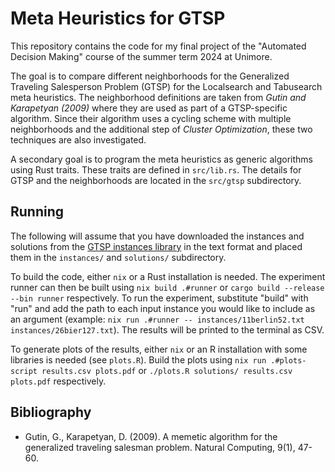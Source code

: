 # Meta Heuristics for GTSP

This repository contains the code for my final project of the "Automated Decision Making" course of the summer term 2024 at Unimore.

The goal is to compare different neighborhoods for the Generalized Traveling Salesperson Problem (GTSP) for the Localsearch and Tabusearch meta heuristics. The neighborhood definitions are taken from _Gutin and Karapetyan (2009)_ where they are used as part of a GTSP-specific algorithm. Since their algorithm uses a cycling scheme with multiple neighborhoods and the additional step of _Cluster Optimization_, these two techniques are also investigated.

A secondary goal is to program the meta heuristics as generic algorithms using Rust traits. These traits are defined in `src/lib.rs`. The details for GTSP and the neighborhoods are located in the `src/gtsp` subdirectory.

## Running

The following will assume that you have downloaded the instances and solutions from the [GTSP instances library](https://www.cs.nott.ac.uk/~pszdk/gtsp.html) in the text format and placed them in the `instances/` and `solutions/` subdirectory.

To build the code, either `nix` or a Rust installation is needed. The experiment runner can then be built using `nix build .#runner` or `cargo build --release --bin runner` respectively. To run the experiment, substitute "build" with "run" and add the path to each input instance you would like to include as an argument (example: `nix run .#runner -- instances/11berlin52.txt instances/26bier127.txt`). The results will be printed to the terminal as CSV.

To generate plots of the results, either `nix` or an R installation with some libraries is needed (see `plots.R`). Build the plots using `nix run .#plots-script results.csv plots.pdf` or `./plots.R solutions/ results.csv plots.pdf` respectively.

## Bibliography

- Gutin, G., Karapetyan, D. (2009). A memetic algorithm for the generalized traveling salesman problem. Natural Computing, 9(1), 47-60.

